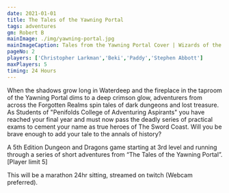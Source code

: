 ```yaml
---
date: 2021-01-01
title: The Tales of the Yawning Portal
tags: adventures
gm: Robert B
mainImage: ./img/yawning-portal.jpg
mainImageCaption: Tales from the Yawning Portal Cover | Wizards of the Coast
pageNo: 2
players: ['Christopher Larkman','Beki','Paddy','Stephen Abbott']
maxPlayers: 5
timing: 24 Hours
---
```


When the shadows grow long in Waterdeep and the fireplace in the taproom of the Yawning Portal dims to a deep crimson glow, adventurers from across the Forgotten Realms spin tales of dark dungeons and lost treasure. As Students of "Penifolds College of Adventuring Aspirants" you have reached your final year and must now pass the deadly series of practical exams to cement your name as true heroes of The Sword Coast. Will you be brave enough to add your tale to the annals of history?

A 5th Edition Dungeon and Dragons game starting at 3rd level and running through a series of short adventures from “The Tales of the Yawning Portal”.
[Player limit 5]

This will be a marathon 24hr sitting, streamed on twitch (Webcam preferred).
